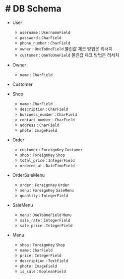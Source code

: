 # # DB Schema

- User
  - `username` : `UsernameField`
  - `password` : `CharField`
  - `phone_number` : `CharField`
  - `owner` : `OneToOneField` 불린값 체크 방법은 리서치 
  - `customer` : `OneToOneField` 불린값 체크 방법은 리서치 
- Owner
  - `name` : `CharField`


- Customer
- Shop
  - `name` : `CharField` 
  - `description` : `CharField` 
  - `business_number` : `CharField`
  - `contact_number` : `CharField`
  - `address` : `CharField`
  - `photo` : `ImageField` 
- Order
  - `customer` : `ForeignKey` `Customer` 
  - `shop` : `ForeignKey` `Shop`  
  - `total_price` : `IntegerField` 
  - `ordered_at` : `DateTimeField` 
- OrderSaleMenu
  - `order` : `ForeignKey` `Order` 
  - `menu` : `ForeignKey` `SaleMenu` 
  - `quantity` : `IntegerField`
- SaleMenu
  - `menu` : `OneToOneField` `Menu`
  - `sale_rate` : `IntegerField` 
  - `sale_price` : `IntegerField` 
- Menu
  - `shop` : `ForeignKey` `Shop`
  - `name` : `CharField` 
  - `price` : `IntegerField`
  - `description` : `TextField`
  - `photo` : `ImageField` 
  - `is_sale` : `BooleanField`  